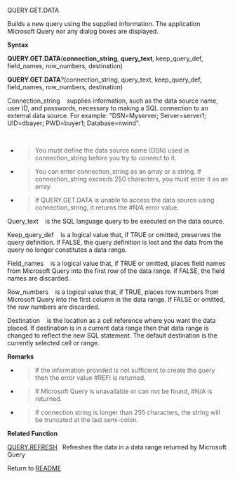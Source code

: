 QUERY.GET.DATA

Builds a new query using the supplied information. The application
Microsoft Query nor any dialog boxes are displayed.

**Syntax**

**QUERY.GET.DATA**(**connection\_string**, **query\_text**,
keep\_query\_def, field\_names, row\_numbers, destination)

**QUERY.GET.DATA**?(connection\_string, query\_text, keep\_query\_def,
field\_names, row\_numbers, destination)

Connection\_string&nbsp;&nbsp;&nbsp;&nbsp;supplies information, such as
the data source name, user ID, and passwords, necessary to making a SQL
connection to an external data source. For example: "DSN=Myserver;
Server=server1; UID=dbayer; PWD=buyer1; Database=nwind".

&nbsp;

  - > You must define the data source name (DSN) used in
    > connection\_string before you try to connect to it.

  - > You can enter connection\_string as an array or a string. If
    > connection\_string exceeds 250 characters, you must enter it as an
    > array.

  - > If QUERY.GET.DATA is unable to access the data source using
    > connection\_string, it returns the \#N/A error value.


Query\_text&nbsp;&nbsp;&nbsp;&nbsp;is the SQL language query to be
executed on the data source.

Keep\_query\_def&nbsp;&nbsp;&nbsp;&nbsp;is a logical value that, if TRUE
or omitted, preserves the query definition. If FALSE, the query
definition is lost and the data from the query no longer constitutes a
data range.

Field\_names&nbsp;&nbsp;&nbsp;&nbsp;is a logical value that, if TRUE or
omitted, places field names from Microsoft Query into the first row of
the data range. If FALSE, the field names are discarded.

Row\_numbers&nbsp;&nbsp;&nbsp;&nbsp;is a logical value that, if TRUE,
places row numbers from Microsoft Query into the first column in the
data range. If FALSE or omitted, the row numbers are discarded.

Destination&nbsp;&nbsp;&nbsp;&nbsp;is the location as a cell reference
where you want the data placed. If destination is in a current data
range then that data range is changed to reflect the new SQL statement.
The default destination is the currently selected cell or range.

**Remarks**

  - > If the information provided is not sufficient to create the query
    > then the error value \#REF\! is returned.

  - > If Microsoft Query is unavailable or can not be found, \#N/A is
    > returned.

  - > If connection string is longer than 255 characters, the string
    > will be truncated at the last semi-colon.

**Related Function**

[QUERY.REFRESH](QUERY.REFRESH.md)&nbsp;&nbsp;&nbsp;Refreshes the data in a data range
returned by Microsoft Query



Return to [README](README.md)

